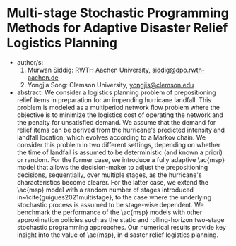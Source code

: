 # Multi-stage Stochastic Programming Methods for Adaptive Disaster Relief Logistics Planning
- author/s:
  1. Murwan Siddig: RWTH Aachen University, [siddig@dpo.rwth-aachen.de](siddig@dpo.rwth-aachen.de)
  2. Yongjia Song:  Clemson University, [yongjis@clemson.edu](yongjis@clemson.edu)
- abstract: We consider a logistics planning problem of prepositioning relief items in preparation for an impending hurricane landfall. This problem is modeled as a multiperiod network flow problem where the objective is to minimize the logistics cost of operating the network and the penalty for unsatisfied demand. We assume that the demand for relief items can be derived from the hurricane's predicted intensity and landfall location, which evolves according to a Markov chain. We consider this problem in two different settings, depending on whether the time of landfall is assumed to be deterministic (and known a priori) or random. For the former case, we introduce a fully adaptive \ac{msp} model that allows the decision-maker to adjust the prepositioning decisions, sequentially, over multiple stages, as the hurricane's characteristics become clearer. For the latter case, we extend the \ac{msp} model with a random number of stages introduced in~\cite{guigues2021multistage}, to the case where the underlying stochastic process is assumed to be stage-wise dependent. We benchmark the performance of the \ac{msp} models with other approximation policies such as the static and rolling-horizon two-stage stochastic programming approaches. Our numerical results provide key insight into the value of \ac{msp}, in disaster relief logistics planning.
